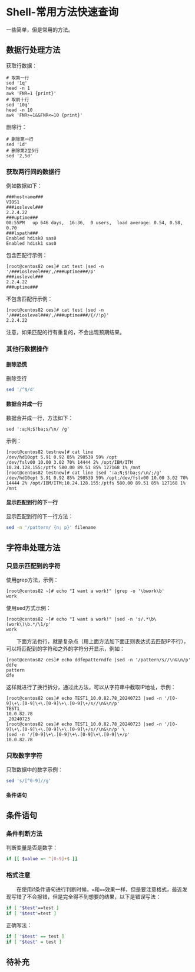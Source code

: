 # Shell-常用方法快速查询
一些简单，但是常用的方法。
## 数据行处理方法
获取行数据：
```shell
# 取第一行
sed '1q'
head -n 1
awk 'FNR=1 {print}'
# 取前十行
sed '10q'
head -n 10
awk 'FNR>=1&&FNR<=10 {print}'
```
删除行：
```shell
# 删除第一行
sed '1d'
# 删除第2至5行
sed '2,5d'
```
### 获取两行间的数据行
例如数据如下：
```
###hostname###
VIOS1
###ioslevel###
2.2.4.22
###uptime###
08:55PM   up 646 days,  16:36,  0 users,  load average: 0.54, 0.58, 0.70
###lspath###
Enabled hdisk0 sas0
Enabled hdisk1 sas0
```
包含匹配行示例：
```
[root@centos82 ces]# cat test |sed -n '/###ioslevel###/,/###uptime###/p'
###ioslevel###
2.2.4.22
###uptime###
```
不包含匹配行示例：
```
[root@centos82 ces]# cat test |sed -n '/###ioslevel###/,/###uptime###/{//!p}'
2.2.4.22
```
注意，如果匹配的行有重复的，不会出现预期结果。

### 其他行数据操作
#### 删除恐慌
删除空行
```sh
sed '/^$/d'
```
#### 数据合并成一行
数据合并成一行，方法如下：
```
sed ':a;N;$!ba;s/\n/ /g'
```
示例：
```
[root@centos82 testnew]# cat line
/dev/hd10opt 5.91 0.92 85% 298539 59% /opt
/dev/fslv00 10.00 3.02 70% 14444 2% /opt/IBM/ITM
10.24.128.155:/ptfs 580.00 89.51 85% 127168 1% /mnt
[root@centos82 testnew]# cat line |sed ':a;N;$!ba;s/\n/;/g'
/dev/hd10opt 5.91 0.92 85% 298539 59% /opt;/dev/fslv00 10.00 3.02 70% 14444 2% /opt/IBM/ITM;10.24.128.155:/ptfs 580.00 89.51 85% 127168 1% /mnt
```
#### 显示匹配到行的下一行
显示匹配到行的下一行方法：
```sh
sed -n '/pattern/ {n; p}' filename
```
## 字符串处理方法
### 只显示匹配到的字符
使用grep方法，示例：
```
[root@centos82 ~]# echo "I want a work!" |grep -o '\bwork\b'
work
```
使用sed方式示例：
```
[root@centos82 ~]# echo "I want a work!" |sed -n 's/.*\b\(work\)\b.*/\1/p'
work
```
&#8195;&#8195;下面方法也行，就是复杂点（用上面方法加下面正则表达式去匹配IP不行），可以将匹配到的字符和之外的字符分开显示，例如：
```
[root@centos82 ces]# echo ddfepatterndfe |sed -n '/pattern/s//\n&\n/p'
ddfe
pattern
dfe
```
这样就进行了换行拆分，通过此方法，可以从字符串中截取IP地址，示例：
```
[root@centos82 ces]# echo TEST1_10.0.82.78_20240723 |sed -n '/[0-9]\+\.[0-9]\+\.[0-9]\+\.[0-9]\+/s//\n&\n/p'
TEST1_
10.0.82.78
_20240723
[root@centos82 ces]# echo TEST1_10.0.82.78_20240723 |sed -n '/[0-9]\+\.[0-9]\+\.[0-9]\+\.[0-9]\+/s//\n&\n/p' \
|sed -n '/[0-9]\+\.[0-9]\+\.[0-9]\+\.[0-9]\+/p'
10.0.82.78
```
### 只取数字字符
只取数据中的数字示例：
```sh
sed 's/[^0-9]//g'
```
#### 条件语句
## 条件语句
### 条件判断方法
判断变量是否是数字：
```sh
if [[ $value =~ ^[0-9]+$ ]]
```
### 格式注意
&#8195;&#8195;在使用if条件语句进行判断时候，`=`和`==`效果一样，但是要注意格式，最近发现写错了不会报错，但是完全得不到想要的结果，以下是错误写法：
```sh
if [ "$test"==test ]
if [ "$test"=test ]
```
正确写法：
```sh
if [ "$test" == test ]
if [ "$test" = test ]
```
## 待补充
